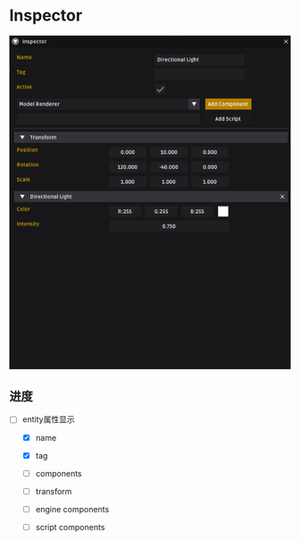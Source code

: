 # Inspector

![](https://raw.githubusercontent.com/zolo-mario/image-host/main/20210712/Snipaste_2021-08-25_21-45-37.794kklxg0c80.png)

## 进度

* [ ] entity属性显示
  * [x] name
  * [x] tag
  * [ ] components
  * [ ] transform
  * [ ] engine components
  * [ ] script components

